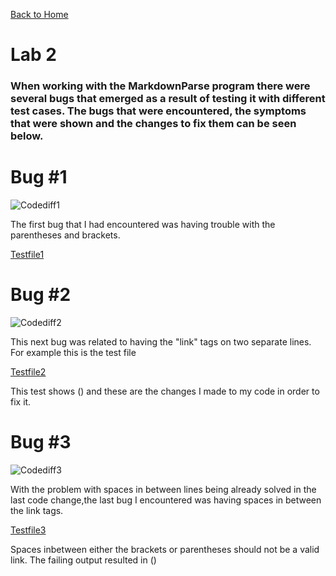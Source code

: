 [Back to Home](https://smhitle.github.io/cse15l-lab-reports/)

# Lab 2

### When working with the MarkdownParse program there were several bugs that emerged as a result of testing it with different test cases. The bugs that were encountered, the symptoms that were shown and the changes to fix them can be seen below.

# Bug #1 

![Codediff1]()

The first bug that I had encountered was having trouble with the parentheses and brackets.

[Testfile1]()

# Bug #2

![Codediff2]()

This next bug was related to having the "link" tags on two separate lines. For example this is the test file 

[Testfile2]()

This test shows () and these are the changes I made to my code in order to fix it.


# Bug #3
![Codediff3]()

With the problem with spaces in between lines being already solved in the last code change,the last bug I encountered was having spaces in between the link tags.

[Testfile3]()

Spaces inbetween either the brackets or parentheses should not be a valid link. The failing output resulted in ()